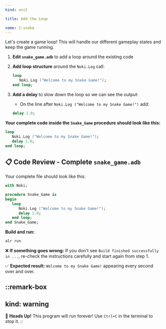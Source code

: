 ```yaml
---
kind: unit

title: Add the Loop

name: 2-snake
---
```


Let's create a game loop! This will handle our different gameplay states and keep the game running.

1. **Edit `snake_game.adb`** to add a loop around the existing code

2. **Add loop structure** around the `Noki.Log` call:
   ```ada
   loop
      Noki.Log ("Welcome to my Snake Game!");
   end loop;
   ```

3. **Add a delay** to slow down the loop so we can see the output:
   - On the line after `Noki.Log ("Welcome to my Snake Game!")` add:
   ```ada
   delay 1.0;
   ```

**Your complete code inside the `Snake_Game` procedure should look like this:**
```ada
loop
   Noki.Log ("Welcome to my Snake Game!");
   delay 1.0;
end loop;
```

## 📋 **Code Review - Complete `snake_game.adb`**

Your complete file should look like this:

```ada
with Noki;

procedure Snake_Game is
begin
   loop
      Noki.Log ("Welcome to my Snake Game!");
      delay 1.0;
   end loop;
end Snake_Game;
```

**Build and run:**
```bash
alr run
```

❌ **If something goes wrong:** If you don't see `Build finished successfully in ...`, re-check the instructions carefully and start again from step 1.

✅ **Expected result:** `Welcome to my Snake Game!` appearing every second over and over.

::remark-box
---
kind: warning
---
🤯 **Heads Up!** This program will run forever! Use `Ctrl+C` in the terminal to stop it.
::